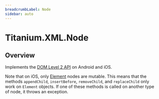 ```yaml
---
breadcrumbLabel: Node
sidebar: auto
---
```


# Titanium.XML.Node

<ProxySummary/>

## Overview

Implements the [DOM Level 2 API](https://www.w3.org/TR/DOM-Level-2-Core/core.html#ID-1950641247)
on Android and iOS.

Note that on iOS, only [Element](Titanium.XML.Element) nodes are mutable. This means
that the methods `appendChild`, `insertBefore`, `removeChild`, and
`replaceChild` only work on `Element` objects. If one of these methods is called on
another type of node, it throws an exception.

<ApiDocs/>
